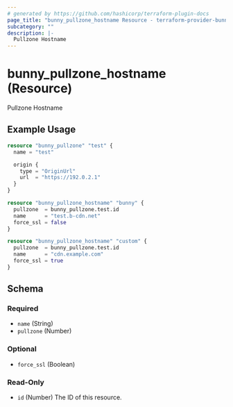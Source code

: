 ```yaml
---
# generated by https://github.com/hashicorp/terraform-plugin-docs
page_title: "bunny_pullzone_hostname Resource - terraform-provider-bunny"
subcategory: ""
description: |-
  Pullzone Hostname
---
```


# bunny_pullzone_hostname (Resource)

Pullzone Hostname

## Example Usage

```terraform
resource "bunny_pullzone" "test" {
  name = "test"

  origin {
    type = "OriginUrl"
    url  = "https://192.0.2.1"
  }
}

resource "bunny_pullzone_hostname" "bunny" {
  pullzone  = bunny_pullzone.test.id
  name      = "test.b-cdn.net"
  force_ssl = false
}

resource "bunny_pullzone_hostname" "custom" {
  pullzone  = bunny_pullzone.test.id
  name      = "cdn.example.com"
  force_ssl = true
}
```

<!-- schema generated by tfplugindocs -->
## Schema

### Required

- `name` (String)
- `pullzone` (Number)

### Optional

- `force_ssl` (Boolean)

### Read-Only

- `id` (Number) The ID of this resource.
